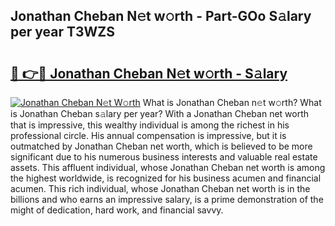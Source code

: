 ## Jonathan Cheban N𝚎t w𝚘rth - Part-GOo S𝚊lary per year T3WZS

# <h2><a href="http://gc127jx.nevu.top/?p=Jonathan+Cheban">🔗 👉🔴 Jonathan Cheban N𝚎t w𝚘rth - S𝚊lary</a></h2>

[![Jonathan Cheban N𝚎t W𝚘rth](https://i.imgur.com/Oavwk0R.jpeg)](http://gc127jx.nevu.top/?p=Jonathan+Cheban)
What is Jonathan Cheban n𝚎t w𝚘rth? What is Jonathan Cheban s𝚊lary per year?
With a Jonathan Cheban net worth that is impressive, this wealthy individual is among the richest in his professional circle. His annual compensation is impressive, but it is outmatched by Jonathan Cheban net worth, which is believed to be more significant due to his numerous business interests and valuable real estate assets. This affluent individual, whose Jonathan Cheban net worth is among the highest worldwide, is recognized for his business acumen and financial acumen. This rich individual, whose Jonathan Cheban net worth is in the billions and who earns an impressive salary, is a prime demonstration of the might of dedication, hard work, and financial savvy.
